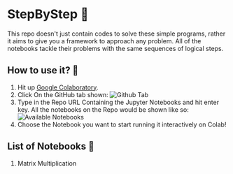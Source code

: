 # StepByStep 🏅
This repo doesn't just contain codes to solve these simple programs, rather it aims to give you a framework to approach any problem. All of the notebooks tackle their problems with the same sequences of logical steps. 

## How to use it? 🤔
1. Hit up [Google Colaboratory](colab.research.google.com/).
2. Click On the GitHub tab shown: ![Github Tab](https://i.ibb.co/JHQSPWy/5.png)
4. Type in the Repo URL Containing the Jupyter Notebooks and hit enter key. All the notebooks on the Repo would be shown like so: ![Available Notebooks](https://i.ibb.co/Pr9t7dc/7.png)
5. Choose the Notebook you want to start running it interactively on Colab!

## List of Notebooks 📌
1. Matrix Multiplication
